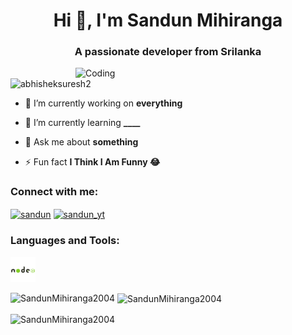 
<h1 align="center">Hi 👋, I'm Sandun Mihiranga</h1>
<h3 align="center">A passionate developer from Srilanka</h3>
<img align="right" alt="Coding" width="400" src="https://media.tenor.com/rePDfDWO3XoAAAAd/hacking.gif">

<p align="left"> <img src="https://komarev.com/ghpvc/?username=abhisheksuresh2&label=Profile%20views&color=0e75b6&style=flat" alt="abhisheksuresh2" /> </p>

- 🔭 I’m currently working on **everything**

- 🌱 I’m currently learning **____**

- 💬 Ask me about **something**

- ⚡ Fun fact **I Think I Am Funny 😂**

<h3 align="left">Connect with me:</h3>
<p align="left">
<a href="https://instagram.com/" target="blank"><img align="center" src="https://raw.githubusercontent.com/rahuldkjain/github-profile-readme-generator/master/src/images/icons/Social/instagram.svg" alt="sandun" height="30" width="40" /></a>
<a href="https://youtube.com/sandun_yt" target="blank"><img align="center" src="https://raw.githubusercontent.com/rahuldkjain/github-profile-readme-generator/master/src/images/icons/Social/youtube.svg" alt="sandun_yt" height="30" width="40" /></a>
</p>

<h3 align="left">Languages and Tools:</h3>
<p align="left"> <a href="https://nodejs.org" target="_blank" rel="noreferrer"> <img src="https://raw.githubusercontent.com/devicons/devicon/master/icons/nodejs/nodejs-original-wordmark.svg" alt="nodejs" width="40" height="40"/> </a> </p>

<p><img align="left" src="https://github-readme-stats.vercel.app/api/top-langs?username=SandunMihiranga2004&show_icons=true&locale=en&layout=compact" alt="SandunMihiranga2004" /></p>

<p>&nbsp;<img align="center" src="https://github-readme-stats.vercel.app/api?username=SandunMihiranga2004&show_icons=true&locale=en" alt="SandunMihiranga2004" /></p>

<p><img align="center" src="https://github-readme-streak-stats.herokuapp.com/?user=SandunMihiranga2004&" alt="SandunMihiranga2004" /></p>

